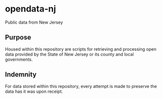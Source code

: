 # opendata-nj
Public data from New Jersey

## Purpose

Housed within this repository are scripts for retrieving and processing open data provided by the State of New Jersey or its county and local governments.

## Indemnity

For data stored within this repository, every attempt is made to preserve the data has it was upon receipt.